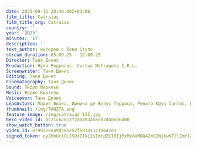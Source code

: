 ```yaml
---
date: 2025-09-11 20:40:00Z+03:00
film_title: Catraias
film_title_org: Catraias
country: ''
year: '2023'
minutes: '17'
description: ''
text_author: интервю с Леви Ступс
stream_duration: 05.09.25 - 12.09.25
Director: Таня Динис
Production: Нуно Родригес, Curtas Metragens C.R.L.
Screenwriter: Таня Динис
Editing: Таня Динис
Cinematography: Таня Динис
Sound: Педро Мариньо
Music: Жорже Кинтела
Voiceover: Таня Динис
LeadActors: Мария Виана, Ирмина де Жезус Терросо, Ренато Круз Сантос, Руте Рибейро
thumbnail: /img/TANITA.png
feature_image: /img/catraias III.jpg
hero_video_id: ac21c626c2f2aa493a58702da8eb6400
show_watch_button: true
video_id: 6799329e49d585252f581311c19642d3
signed_token: eyJhbGciOiJSUzI1NiIsImtpZCI6IjMxMzAxMDQ4ZmE2NjkwNTllZmY1ZjFiNGFiNmQxOGMwIn0.eyJzdWIiOiI2Nzk5MzI5ZTQ5ZDU4NTI1MmY1ODEzMTFjMTk2NDJkMyIsImtpZCI6IjMxMzAxMDQ4ZmE2NjkwNTllZmY1ZjFiNGFiNmQxOGMwIiwiZXhwIjoiMTc1NzY3OTExMCIsIm5iZiI6IjE3NTc1ODkxMTAiLCJhY2Nlc3NSdWxlcyI6W3siYWN0aW9uIjoiYWxsb3ciLCJ0eXBlIjoiaXAuZ2VvaXAuY291bnRyeSIsImNvdW50cnkiOlsiQkciXX0seyJhY3Rpb24iOiJibG9jayIsInR5cGUiOiJhbnkifV19.JN26yagkhrU_-BGMvgj1rGzhPFS3ydIfM4WfQswsqjKEGomWSMX6FqKSt5VwgHIeHUNhh6cW3VKe2Pab8K5-1GKolGm2Cqhx6Z8qOJdFIHfVKZgIhC0ROFnUj8Lw9r11q7jWo5cEpv6nH5tDC7Q5ewWMmvy08ElbpQ5vDlKTD9uzPWAOPZ4aRVc5rE_saftvde9CN1z6uAxnYOtA6_uzj9VVuoAv_Ban5T2BcAlXrS_EsOCC1B6MryIEnntqqXUjGGX16MlofOQpcB3HahNPKAxLwvQRWmOEKHS5MfX8D4X_Gz2nnXA6coac_BzXth1Nmt2zND5e7GWYNODdu0WyIw
---
```


